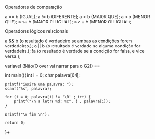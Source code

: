 Operadores de comparação

a == b  (IGUAL);
a != b  (DIFERENTE);
a > b   (MAIOR QUE);
a < b   (MENOR QUE);
a >= b  (MAIOR OU IGUAL);
a < = b (MENOR OU IGUAL);

Operadores lógicos relacionais

a && b      (o resultado é verdadeiro se ambas as condições forem verdadeiras.);
a || b      (o resultado é verdade se alguma condição for verdadeira.);
!a          (o resultado é verdade se a condição for falsa, e vice versa.);

variavel (!Não(O over vai narrar para o G2)) == 


int main(){
    int i = 0;
    char palavra[64];

    printf("insira uma palavra: ");
    scanf("%s", palavra);
    
    for (i = 0; palavra[i] != '\0' ; i++) {
        printf("\n a letra %d: %c", i , palavra[i]);
    }

    printf("\n fim \n");

    return 0;
}+